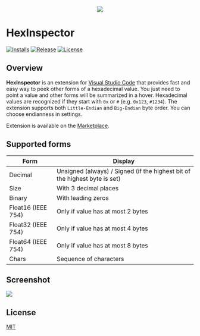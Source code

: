 <div align='center'>
  <img src='images/icon.png'>
</div>

# HexInspector

[![Installs](https://img.shields.io/visual-studio-marketplace/i/mateuszchudyk.hexinspector.svg?colorB=blue&style=for-the-badge)](https://marketplace.visualstudio.com/items?itemName=mateuszchudyk.hexinspector)
[![Release](https://img.shields.io/github/release/mateuszchudyk/vscode-hexinspector.svg?colorB=blue&style=for-the-badge)](https://github.com/mateuszchudyk/vscode-hexinspector/releases)
[![License](https://img.shields.io/badge/LIcense-MIT-blue.svg?colorB=blue&style=for-the-badge)](./LICENSE)

## Overview

**HexInspector** is an extension for [Visual Studio Code] that provides fast and easy way to peek other forms of a hexadecimal value. You just need to point a value and other forms will be summarized in a hover. Hexadecimal values are recognized if they start with `0x` or `#` (e.g. `0x123`, `#1234`). The extension supports both `Little-Endian` and `Big-Endian` byte order. You can choose endianness in settings.

Extension is available on the [Marketplace].

## Supported forms

| Form               | Display                                                                      |
|--------------------|------------------------------------------------------------------------------|
| Decimal            | Unsigned (always) / Signed (if the highest bit of the highest byte is set)   |
| Size               | With 3 decimal places                                                        |
| Binary             | With leading zeros                                                           |
| Float16 (IEEE 754) | Only if value has at most 2 bytes                                            |
| Float32 (IEEE 754) | Only if value has at most 4 bytes                                            |
| Float64 (IEEE 754) | Only if value has at most 8 bytes                                            |
| Chars              | Sequence of characters                                                       |

## Screenshot

![](images/screenshot.png)

## License

[MIT]



[Visual Studio Code]: https://code.visualstudio.com/
[Marketplace]: https://marketplace.visualstudio.com/items?itemName=mateuszchudyk.hexinspector
[MIT]: LICENSE
